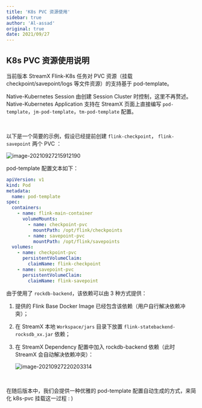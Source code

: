 ```yaml
---
title: 'K8s PVC 资源使用'
sidebar: true
author: 'Al-assad'
original: true
date: 2021/09/27
---
```


## K8s PVC 资源使用说明

当前版本 StreamX Flink-K8s 任务对 PVC 资源（挂载 checkpoint/savepoint/logs 等文件资源）的支持基于 pod-template。

Native-Kubernetes Session 由创建 Session Cluster 时控制，这里不再赘述。Native-Kubernetes Application 支持在 StreamX 页面上直接编写 `pod-template`，`jm-pod-template`，`tm-pod-template` 配置。

<br/>

以下是一个简要的示例，假设已经提前创建 `flink-checkpoint`， `flink-savepoint` 两个 PVC ：

![image-20210927215912190](../../../asserts/k8s_pvc.png)

pod-template 配置文本如下：

```yaml
apiVersion: v1
kind: Pod
metadata:
  name: pod-template
spec:
  containers:
    - name: flink-main-container
      volumeMounts:
        - name: checkpoint-pvc
          mountPath: /opt/flink/checkpoints
        - name: savepoint-pvc
          mountPath: /opt/flink/savepoints
  volumes:
    - name: checkpoint-pvc
      persistentVolumeClaim:
        claimName: flink-checkpoint
    - name: savepoint-pvc
      persistentVolumeClaim:
        claimName: flink-savepoint
```

由于使用了 `rockdb-backend`，该依赖可以由 3 种方式提供：

1. 提供的 Flink Base Docker Image 已经包含该依赖（用户自行解决依赖冲突）；

2. 在 StreamX 本地 `Workspace/jars` 目录下放置 `flink-statebackend-rocksdb_xx.jar` 依赖；

3. 在 StreamX Dependency 配置中加入 rockdb-backend 依赖（此时 StreamX 会自动解决依赖冲突）：

   ![image-20210927220203314](../../../asserts/rocksdb_dependency.png)

<br/>

在随后版本中，我们会提供一种优雅的 pod-template 配置自动生成的方式，来简化 k8s-pvc 挂载这一过程 : )

